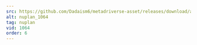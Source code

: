 ```yaml
---
src: https://github.com/Dadaism6/metadriverse-asset/releases/download/assetsv1.0.4/nuplan_1064.mp4
alt: nuplan_1064
tag: nuplan
vid: 1064
order: 6
---
```

